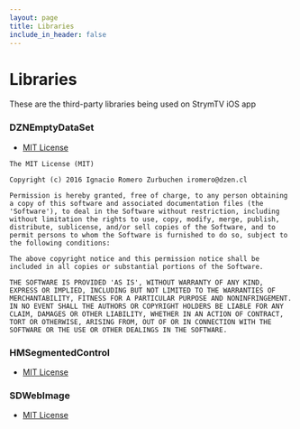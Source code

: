 ```yaml
---
layout: page
title: Libraries
include_in_header: false
---
```


# **Libraries**

These are the third-party libraries being used on StrymTV iOS app

### DZNEmptyDataSet
 - [MIT License](https://github.com/dzenbot/DZNEmptyDataSet/raw/master/LICENSE)
 
 ~~~~
The MIT License (MIT)

Copyright (c) 2016 Ignacio Romero Zurbuchen iromero@dzen.cl

Permission is hereby granted, free of charge, to any person obtaining a copy of this software and associated documentation files (the 'Software'), to deal in the Software without restriction, including without limitation the rights to use, copy, modify, merge, publish, distribute, sublicense, and/or sell copies of the Software, and to permit persons to whom the Software is furnished to do so, subject to the following conditions:

The above copyright notice and this permission notice shall be included in all copies or substantial portions of the Software.

THE SOFTWARE IS PROVIDED 'AS IS', WITHOUT WARRANTY OF ANY KIND, EXPRESS OR IMPLIED, INCLUDING BUT NOT LIMITED TO THE WARRANTIES OF MERCHANTABILITY, FITNESS FOR A PARTICULAR PURPOSE AND NONINFRINGEMENT. IN NO EVENT SHALL THE AUTHORS OR COPYRIGHT HOLDERS BE LIABLE FOR ANY CLAIM, DAMAGES OR OTHER LIABILITY, WHETHER IN AN ACTION OF CONTRACT, TORT OR OTHERWISE, ARISING FROM, OUT OF OR IN CONNECTION WITH THE SOFTWARE OR THE USE OR OTHER DEALINGS IN THE SOFTWARE.
~~~~

### HMSegmentedControl
 - [MIT License](https://raw.githubusercontent.com/HeshamMegid/HMSegmentedControl/master/LICENSE.md)

### SDWebImage
 - [MIT License](https://raw.githubusercontent.com/SDWebImage/SDWebImage/master/LICENSE)
